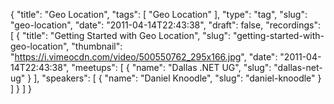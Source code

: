 {
  "title": "Geo Location",
  "tags": [
    "Geo Location"
  ],
  "type": "tag",
  "slug": "geo-location",
  "date": "2011-04-14T22:43:38",
  "draft": false,
  "recordings": [
    {
      "title": "Getting Started with Geo Location",
      "slug": "getting-started-with-geo-location",
      "thumbnail": "https://i.vimeocdn.com/video/500550762_295x166.jpg",
      "date": "2011-04-14T22:43:38",
      "meetups": [
        {
          "name": "Dallas .NET UG",
          "slug": "dallas-net-ug"
        }
      ],
      "speakers": [
        {
          "name": "Daniel Knoodle",
          "slug": "daniel-knoodle"
        }
      ]
    }
  ]
}